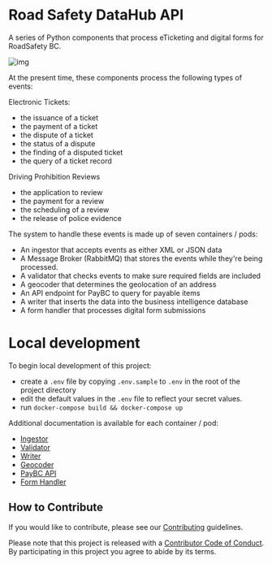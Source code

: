 

# Road Safety DataHub API

A series of Python components that process eTicketing and digital forms for RoadSafety BC. 


![img](https://img.shields.io/badge/Lifecycle-Stable-97ca00)

At the present time, these components process the following types of events:

Electronic Tickets:
- the issuance of a ticket
- the payment of a ticket
- the dispute of a ticket
- the status of a dispute
- the finding of a disputed ticket
- the query of a ticket record
  
Driving Prohibition Reviews
- the application to review
- the payment for a review
- the scheduling of a review
- the release of police evidence 


The system to handle these events is made up of seven containers / pods:
- An ingestor that accepts events as either XML or JSON data
- A Message Broker (RabbitMQ) that stores the events while they're being processed.
- A validator that checks events to make sure required fields are included
- A geocoder that determines the geolocation of an address
- An API endpoint for PayBC to query for payable items
- A writer that inserts the data into the business intelligence database
- A form handler that processes digital form submissions

# Local development 

To begin local development of this project:
- create a `.env` file by copying `.env.sample` to `.env` in the root of the project directory
- edit the default values in the `.env` file to reflect your secret values.
- run `docker-compose build && docker-compose up`

Additional documentation is available for each container / pod:
- [Ingestor](./python/docs/ingestor.md)
- [Validator](./python/docs/validator.md)
- [Writer](./python/docs/writer.md)
- [Geocoder](./python/docs/geocoder.md)
- [PayBC API](./python/docs/paybc_api.md)  
- [Form Handler](./python/docs/form_handler.md)


## How to Contribute

If you would like to contribute, please see our [Contributing](./CONTRIBUTING.md) guidelines.

Please note that this project is released with a [Contributor Code of Conduct](./CODE_OF_CONDUCT.md). By participating in this project you agree to abide by its terms.
